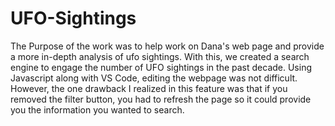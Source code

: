# UFO-Sightings
The Purpose of the work was to help work on Dana's web page and provide a more in-depth analysis of ufo sightings.  With this, we created a search engine to engage the number of UFO sightings in the past decade.  Using Javascript along with VS Code, editing the webpage was not difficult. However, the one drawback I realized in this feature was that if you removed the filter button, you had to refresh the page so it could provide you the information you wanted to search. 
